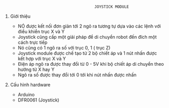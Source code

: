 											JOYSTICK MODULE
1. Giới thiệu
	- NÓ được kết nối đơn giản tới 2 ngõ ra tương tự dựa vào các lệnh với điều khiển trục X và Y
	- Joystick cũng cấp một giải pháp để di chuyển robot đến đích một cách trực tiếp
	- Nó cũng có 1 ngõ ra số với trục 0, 1 ( trục Z)
	- Joystick module được chế tạo từ 2 bộ chiết áp và 1 nút nhấn được kết hợp với trục X và Y
	- Điện áp ngõ ra được thay đổi từ 0 - 5V khi bộ chiết áp di chuyển theo hướng từ X hay Y
	- Ngõ ra số được thay đổi tới 0 tới khi nút nhấn được nhấn

2. Cấu hình hardware
	- Arduino
	- DFR0061 (Joystick)
	